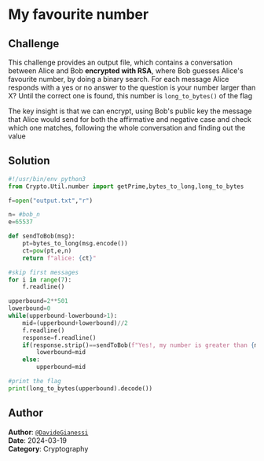 # My favourite number
## Challenge
This challenge provides an output file, which contains a conversation between Alice and Bob **encrypted with RSA**, where Bob guesses Alice's favourite number, by doing a binary search. For each message Alice responds with a yes or no answer to the question is your number larger than X? Until the correct one is found, this number is `long_to_bytes()` of the flag

The key insight is that we can encrypt, using Bob's public key the message that Alice would send for both the affirmative and negative case and check which one matches, following the whole conversation and finding out the value

## Solution
```py
#!/usr/bin/env python3
from Crypto.Util.number import getPrime,bytes_to_long,long_to_bytes

f=open("output.txt","r")

n= #bob_n
e=65537

def sendToBob(msg):
    pt=bytes_to_long(msg.encode())
    ct=pow(pt,e,n)
    return f"alice: {ct}"

#skip first messages
for i in range(7):
    f.readline()

upperbound=2**501
lowerbound=0
while(upperbound-lowerbound>1):
    mid=(upperbound+lowerbound)//2
    f.readline()
    response=f.readline()
    if(response.strip()==sendToBob(f"Yes!, my number is greater than {mid}")):
        lowerbound=mid
    else:
        upperbound=mid

#print the flag
print(long_to_bytes(upperbound).decode())
```

## Author
**Author**: [`@DavideGianessi`](https://github.com/DavideGianessi/) <br>
**Date**: 2024-03-19 <br>
**Category**: Cryptography
